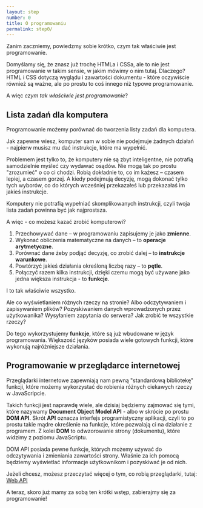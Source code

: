 ```yaml
---
layout: step
number: 0
title: O programowaniu
permalink: step0/
---
```


Zanim zaczniemy, powiedzmy sobie krótko, czym tak właściwie jest programowanie.

Domyślamy się, że znasz już trochę HTMLa i CSSa, ale to nie jest programowanie w takim sensie, w jakim mówimy o nim tutaj. Dlaczego? HTML i CSS dotyczą wyglądu i zawartości dokumentu - które oczywiście również są ważne, ale po prostu to coś innego niż typowe programowanie.

A więc _czym tak właściwie jest programowanie_?

## Lista zadań dla komputera

Programowanie możemy porównać do tworzenia listy zadań dla komputera.

Jak zapewne wiesz, komputer sam w sobie nie podejmuje żadnych działań - najpierw musisz mu dać instrukcje, które ma wypełnić.

Problemem jest tylko to, że komputery nie są zbyt inteligentne, nie potrafią samodzielnie myśleć czy wydawać osądów. Nie mogą tak po prostu "zrozumieć" o co ci chodzi. Robią dokładnie to, co im każesz – czasem lepiej, a czasem gorzej. A kiedy podejmują decyzję, mogą dokonać tylko tych wyborów, co do których wcześniej przekazałeś lub przekazałaś im jakieś instrukcje.

Komputery nie potrafią wypełniać skomplikowanych instrukcji, czyli twoja lista zadań powinna być jak najprostsza.

A więc - co możesz kazać zrobić komputerowi?

1. Przechowywać dane – w programowaniu zapisujemy je jako **zmienne**.
2. Wykonać obliczenia matematyczne na danych – to **operacje arytmetyczne**.
3. Porównać dane żeby podjąć decyzję, co zrobić dalej – to **instrukcje warunkowe**.
4. Powtórzyć jakieś działania określoną liczbę razy – to **pętle**.
5. Połączyć razem kilka instrukcji, dzięki czemu mogą być używane jako jedna większa instrukcja - to **funkcje**.

I to tak właściwie wszystko.

Ale co wyświetlaniem różnych rzeczy na stronie? Albo odczytywaniem i zapisywaniem plików? Pozyskiwaniem danych wprowadzonych przez użytkowanika? Wysyłaniem zapytania do serwera? Jak zrobić te wszystkie rzeczy?

Do tego wykorzystujemy **funkcje**, które są już wbudowane w język programowania. Większość języków posiada wiele gotowych funkcji, które wykonują najróżniejsze działania.

## Programowanie w przeglądarce internetowej

Przeglądarki internetowe zapewniają nam pewną "standardową bibliotekę" funkcji, które możemy wykorzystać do robienia różnych ciekawych rzeczy w JavaScripcie.

Takich funkcji jest naprawdę wiele, ale dzisiaj będziemy zajmować się tymi, które nazywamy **Document Object Model API** - albo w skrócie po prostu **DOM API**. Skrót **API** oznacza interfejs programistyczny aplikacji, czyli to po prostu takie mądre określenie na funkcje, które pozwalają ci na działanie z programem.
Z kolei **DOM** to odwzorowanie strony (dokumentu), które widzimy z poziomu JavaScriptu.

DOM API posiada pewne funkcje, których możemy używać do odczytywania i zmieniania zawartości strony. Właśnie za ich pomocą będziemy wyświetlać informacje użytkownikom i pozyskiwać je od nich.

Jeżeli chcesz, możesz przeczytać więcej o tym, co robią przeglądarki, tutaj: [Web API](https://developer.mozilla.org/en-US/docs/Web/Reference/API)

A teraz, skoro już mamy za sobą ten krótki wstęp, zabierajmy się za programowanie!

